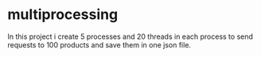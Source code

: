# multiprocessing
   In this project i create 5 processes and 20 threads in each process to send requests to 100 products and save them
in one json file. 

